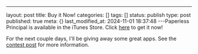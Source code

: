 ---
layout: post
title: Buy it Now!
categories: []
tags: []
status: publish
type: post
published: true
meta: {}
last_modified_at: 2024-11-01 18:37:48
---Paperless Principal is available in the iTunes Store. Click 
[here](http://itunes.apple.com/us/book/paperless-principal/id558201943?mt=11) to get it now! ​

​For the next couple days, I'll be giving away some great apps. See the 
[contest post](http://paperlessprincipal.com/2012/9/1/submitted) for more information. 
